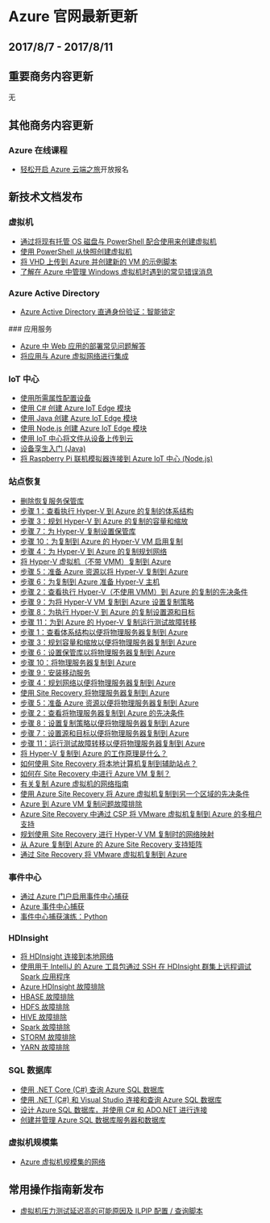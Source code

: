 <properties
	pageTitle="Azure 官网本周更新 | Azure"
    description="Azure 官网本周更新"
    services=""
    documentationCenter=""
    authors=""
    manager=""
    editor=""
    tags=""/>

<tags ms.service="weekly-updates" ms.date="" wacn.date="" wacn.lang="cn"/>

# Azure 官网最新更新
## 2017/8/7 - 2017/8/11
## 重要商务内容更新
无

## 其他商务内容更新
### Azure 在线课程
<ul>
<li><a id="weekly-updates-8-7_register-51"  href="/webinars/register/51/">轻松开启 Azure 云端之旅</a>开放报名</li>
</ul>

## 新技术文档发布
### 虚拟机
<ul>
<li><a id="weekly-updates-8-7_docs-virtual-machines-windows-powershell-sample-create-vm-from-managed-os-disks" href="//docs.azure.cn/zh-cn/virtual-machines/scripts/virtual-machines-windows-powershell-sample-create-vm-from-managed-os-disks">通过将现有托管 OS 磁盘与 PowerShell 配合使用来创建虚拟机</a></li>
<li><a id="weekly-updates-8-7_docs-virtual-machines-windows-powershell-sample-create-vm-from-snapshot" href="//docs.azure.cn/zh-cn/virtual-machines/scripts/virtual-machines-windows-powershell-sample-create-vm-from-snapshot">使用 PowerShell 从快照创建虚拟机</a></li>
<li><a id="weekly-updates-8-7_docs-virtual-machines-windows-powershell-upload-generalized-script" href="//docs.azure.cn/zh-cn/virtual-machines/scripts/virtual-machines-windows-powershell-upload-generalized-script">将 VHD 上传到 Azure 并创建新的 VM 的示例脚本</a></li>
<li><a id="weekly-updates-8-7_docs-error-messages" href="//docs.azure.cn/zh-cn/virtual-machines/windows/error-messages">了解在 Azure 中管理 Windows 虚拟机时遇到的常见错误消息</a></li>
</ul>

### Azure Active Directory
<ul>
<li><a id="weekly-updates-8-7_docs-active-directory-aadconnect-pass-through-authentication-smart-lockout" href="//docs.azure.cn/zh-cn/active-directory/connect/active-directory-aadconnect-pass-through-authentication-smart-lockout">Azure Active Directory 直通身份验证：智能锁定</a></li>
</ul>
### 应用服务
<ul>
<li><a id="weekly-updates-8-7_docs-app-service-web-deployment-faq" href="//docs.azure.cn/zh-cn/app-service-web/app-service-web-deployment-faq">Azure 中 Web 应用的部署常见问题解答</a></li>
<li><a id="weekly-updates-8-7_docs-web-sites-integrate-with-vnet" href="//docs.azure.cn/zh-cn/app-service-web/web-sites-integrate-with-vnet">将应用与 Azure 虚拟网络进行集成</a></li>
</ul>

### IoT 中心
<ul>
<li><a id="weekly-updates-8-7_docs-iot-hub-csharp-csharp-twin-how-to-configure" href="//docs.azure.cn/zh-cn/iot-hub/iot-hub-csharp-csharp-twin-how-to-configure">使用所需属性配置设备</a></li>
<li><a id="weekly-updates-8-7_docs-iot-hub-iot-edge-create-module-dotnet-core" href="//docs.azure.cn/zh-cn/iot-hub/iot-hub-iot-edge-create-module-dotnet-core">使用 C&#x23; 创建 Azure IoT Edge 模块</a></li>
<li><a id="weekly-updates-8-7_docs-iot-hub-iot-edge-create-module-java" href="//docs.azure.cn/zh-cn/iot-hub/iot-hub-iot-edge-create-module-java">使用 Java 创建 Azure IoT Edge 模块</a></li>
<li><a id="weekly-updates-8-7_docs-iot-hub-iot-edge-create-module-js" href="//docs.azure.cn/zh-cn/iot-hub/iot-hub-iot-edge-create-module-js">使用 Node.js 创建 Azure IoT Edge 模块</a></li>
<li><a id="weekly-updates-8-7_docs-iot-hub-java-java-file-upload" href="//docs.azure.cn/zh-cn/iot-hub/iot-hub-java-java-file-upload">使用 IoT 中心将文件从设备上传到云</a></li>
<li><a id="weekly-updates-8-7_docs-iot-hub-java-java-twin-getstarted" href="//docs.azure.cn/zh-cn/iot-hub/iot-hub-java-java-twin-getstarted">设备孪生入门 (Java)</a></li>
<li><a id="weekly-updates-8-7_docs-iot-hub-raspberry-pi-web-simulator-get-started" href="//docs.azure.cn/zh-cn/iot-hub/iot-hub-raspberry-pi-web-simulator-get-started">将 Raspberry Pi 联机模拟器连接到 Azure IoT 中心 (Node.js)</a></li>
</ul>

### 站点恢复
<ul>
<li><a id="weekly-updates-8-7_docs-delete-vault" href="//docs.azure.cn/zh-cn/site-recovery/delete-vault">删除恢复服务保管库</a></li>
<li><a id="weekly-updates-8-7_docs-hyper-v-site-walkthrough-architecture" href="//docs.azure.cn/zh-cn/site-recovery/hyper-v-site-walkthrough-architecture">步骤 1：查看执行 Hyper-V 到 Azure 的复制的体系结构</a></li>
<li><a id="weekly-updates-8-7_docs-hyper-v-site-walkthrough-capacity" href="//docs.azure.cn/zh-cn/site-recovery/hyper-v-site-walkthrough-capacity">步骤 3：规划 Hyper-V 到 Azure 的复制的容量和缩放</a></li>
<li><a id="weekly-updates-8-7_docs-hyper-v-site-walkthrough-create-vault" href="//docs.azure.cn/zh-cn/site-recovery/hyper-v-site-walkthrough-create-vault">步骤 7：为 Hyper-V 复制设置保管库</a></li>
<li><a id="weekly-updates-8-7_docs-hyper-v-site-walkthrough-enable-replication" href="//docs.azure.cn/zh-cn/site-recovery/hyper-v-site-walkthrough-enable-replication">步骤 10：为复制到 Azure 的 Hyper-V VM 启用复制</a></li>
<li><a id="weekly-updates-8-7_docs-hyper-v-site-walkthrough-network" href="//docs.azure.cn/zh-cn/site-recovery/hyper-v-site-walkthrough-network">步骤 4：为 Hyper-V 到 Azure 的复制规划网络</a></li>
<li><a id="weekly-updates-8-7_docs-hyper-v-site-walkthrough-overview" href="//docs.azure.cn/zh-cn/site-recovery/hyper-v-site-walkthrough-overview">将 Hyper-V 虚拟机（不带 VMM）复制到 Azure</a></li>
<li><a id="weekly-updates-8-7_docs-hyper-v-site-walkthrough-prepare-azure" href="//docs.azure.cn/zh-cn/site-recovery/hyper-v-site-walkthrough-prepare-azure">步骤 5：准备 Azure 资源以将 Hyper-V 复制到 Azure</a></li>
<li><a id="weekly-updates-8-7_docs-hyper-v-site-walkthrough-prepare-hyper-v" href="//docs.azure.cn/zh-cn/site-recovery/hyper-v-site-walkthrough-prepare-hyper-v">步骤 6：为复制到 Azure 准备 Hyper-V 主机</a></li>
<li><a id="weekly-updates-8-7_docs-hyper-v-site-walkthrough-prerequisites" href="//docs.azure.cn/zh-cn/site-recovery/hyper-v-site-walkthrough-prerequisites">步骤 2：查看执行 Hyper-V（不使用 VMM）到 Azure 的复制的先决条件</a></li>
<li><a id="weekly-updates-8-7_docs-hyper-v-site-walkthrough-replication" href="//docs.azure.cn/zh-cn/site-recovery/hyper-v-site-walkthrough-replication">步骤 9：为将 Hyper-V VM 复制到 Azure 设置复制策略</a></li>
<li><a id="weekly-updates-8-7_docs-hyper-v-site-walkthrough-source-target" href="//docs.azure.cn/zh-cn/site-recovery/hyper-v-site-walkthrough-source-target">步骤 8：为执行 Hyper-V 到 Azure 的复制设置源和目标</a></li>
<li><a id="weekly-updates-8-7_docs-hyper-v-site-walkthrough-test-failover" href="//docs.azure.cn/zh-cn/site-recovery/hyper-v-site-walkthrough-test-failover">步骤 11：为到 Azure 的 Hyper-V 复制运行测试故障转移</a></li>
<li><a id="weekly-updates-8-7_docs-physical-walkthrough-architecture" href="//docs.azure.cn/zh-cn/site-recovery/physical-walkthrough-architecture">步骤 1：查看体系结构以便将物理服务器复制到 Azure</a></li>
<li><a id="weekly-updates-8-7_docs-physical-walkthrough-capacity" href="//docs.azure.cn/zh-cn/site-recovery/physical-walkthrough-capacity">步骤 3：规划容量和缩放以便将物理服务器复制到 Azure</a></li>
<li><a id="weekly-updates-8-7_docs-physical-walkthrough-create-vault" href="//docs.azure.cn/zh-cn/site-recovery/physical-walkthrough-create-vault">步骤 6：设置保管库以将物理服务器复制到 Azure</a></li>
<li><a id="weekly-updates-8-7_docs-physical-walkthrough-enable-replication" href="//docs.azure.cn/zh-cn/site-recovery/physical-walkthrough-enable-replication">步骤 10：将物理服务器复制到 Azure</a></li>
<li><a id="weekly-updates-8-7_docs-physical-walkthrough-install-mobility" href="//docs.azure.cn/zh-cn/site-recovery/physical-walkthrough-install-mobility">步骤 9：安装移动服务</a></li>
<li><a id="weekly-updates-8-7_docs-physical-walkthrough-network" href="//docs.azure.cn/zh-cn/site-recovery/physical-walkthrough-network">步骤 4：规划网络以便将物理服务器复制到 Azure</a></li>
<li><a id="weekly-updates-8-7_docs-physical-walkthrough-overview" href="//docs.azure.cn/zh-cn/site-recovery/physical-walkthrough-overview">使用 Site Recovery 将物理服务器复制到 Azure</a></li>
<li><a id="weekly-updates-8-7_docs-physical-walkthrough-prepare-azure" href="//docs.azure.cn/zh-cn/site-recovery/physical-walkthrough-prepare-azure">步骤 5：准备 Azure 资源以便将物理服务器复制到 Azure</a></li>
<li><a id="weekly-updates-8-7_docs-physical-walkthrough-prerequisites" href="//docs.azure.cn/zh-cn/site-recovery/physical-walkthrough-prerequisites">步骤 2：查看将物理服务器复制到 Azure 的先决条件</a></li>
<li><a id="weekly-updates-8-7_docs-physical-walkthrough-replication" href="//docs.azure.cn/zh-cn/site-recovery/physical-walkthrough-replication">步骤 8：设置复制策略以便将物理服务器复制到 Azure</a></li>
<li><a id="weekly-updates-8-7_docs-physical-walkthrough-source-target" href="//docs.azure.cn/zh-cn/site-recovery/physical-walkthrough-source-target">步骤 7：设置源和目标以便将物理服务器复制到 Azure</a></li>
<li><a id="weekly-updates-8-7_docs-physical-walkthrough-test-failover" href="//docs.azure.cn/zh-cn/site-recovery/physical-walkthrough-test-failover">步骤 11：运行测试故障转移以便将物理服务器复制到 Azure</a></li>
<li><a id="weekly-updates-8-7_docs-site-recovery-architecture-hyper-v-to-azure" href="//docs.azure.cn/zh-cn/site-recovery/site-recovery-architecture-hyper-v-to-azure">将 Hyper-V 复制到 Azure 的工作原理是什么？</a></li>
<li><a id="weekly-updates-8-7_docs-site-recovery-architecture-to-secondary-site" href="//docs.azure.cn/zh-cn/site-recovery/site-recovery-architecture-to-secondary-site">如何使用 Site Recovery 将本地计算机复制到辅助站点？</a></li>
<li><a id="weekly-updates-8-7_docs-site-recovery-azure-to-azure-architecture" href="//docs.azure.cn/zh-cn/site-recovery/site-recovery-azure-to-azure-architecture">如何在 Site Recovery 中进行 Azure VM 复制？</a></li>
<li><a id="weekly-updates-8-7_docs-site-recovery-azure-to-azure-networking-guidance" href="//docs.azure.cn/zh-cn/site-recovery/site-recovery-azure-to-azure-networking-guidance">有关复制 Azure 虚拟机的网络指南</a></li>
<li><a id="weekly-updates-8-7_docs-site-recovery-azure-to-azure-prereq" href="//docs.azure.cn/zh-cn/site-recovery/site-recovery-azure-to-azure-prereq">使用 Azure Site Recovery 将 Azure 虚拟机复制到另一个区域的先决条件</a></li>
<li><a id="weekly-updates-8-7_docs-site-recovery-azure-to-azure-troubleshoot-errors" href="//docs.azure.cn/zh-cn/site-recovery/site-recovery-azure-to-azure-troubleshoot-errors">Azure 到 Azure VM 复制问题故障排除</a></li>
<li><a id="weekly-updates-8-7_docs-site-recovery-multi-tenant-support-vmware-using-csp" href="//docs.azure.cn/zh-cn/site-recovery/site-recovery-multi-tenant-support-vmware-using-csp">Azure Site Recovery 中通过 CSP 将 VMware 虚拟机复制到 Azure 的多租户支持</a></li>
<li><a id="weekly-updates-8-7_docs-site-recovery-network-mapping" href="//docs.azure.cn/zh-cn/site-recovery/site-recovery-network-mapping">规划使用 Site Recovery 进行 Hyper-V VM 复制时的网络映射</a></li>
<li><a id="weekly-updates-8-7_docs-site-recovery-support-matrix-azure-to-azure" href="//docs.azure.cn/zh-cn/site-recovery/site-recovery-support-matrix-azure-to-azure">从 Azure 复制到 Azure 的 Azure Site Recovery 支持矩阵</a></li>
<li><a id="weekly-updates-8-7_docs-site-recovery-vmware-to-azure" href="//docs.azure.cn/zh-cn/site-recovery/site-recovery-vmware-to-azure">通过 Site Recovery 将 VMware 虚拟机复制到 Azure</a></li>
</ul>

### 事件中心
<ul>
<li><a id="weekly-updates-8-7_docs-event-hubs-capture-enable-through-portal" href="//docs.azure.cn/zh-cn/event-hubs/event-hubs-capture-enable-through-portal">通过 Azure 门户启用事件中心捕获</a></li>
<li><a id="weekly-updates-8-7_docs-event-hubs-capture-overview" href="//docs.azure.cn/zh-cn/event-hubs/event-hubs-capture-overview">Azure 事件中心捕获</a></li>
<li><a id="weekly-updates-8-7_docs-event-hubs-capture-python" href="//docs.azure.cn/zh-cn/event-hubs/event-hubs-capture-python">事件中心捕获演练：Python</a></li>
</ul>

### HDInsight
<ul>
<li><a id="weekly-updates-8-7_docs-connect-on-premises-network" href="//docs.azure.cn/zh-cn/hdinsight/connect-on-premises-network">将 HDInsight 连接到本地网络</a></li>
<li><a id="weekly-updates-8-7_docs-hdinsight-apache-spark-intellij-tool-debug-remotely-through-ssh" href="//docs.azure.cn/zh-cn/hdinsight/hdinsight-apache-spark-intellij-tool-debug-remotely-through-ssh">使用用于 IntelliJ 的 Azure 工具包通过 SSH 在 HDInsight 群集上远程调试 Spark 应用程序</a></li>
<li><a id="weekly-updates-8-7_docs-hdinsight-troubleshoot-guide" href="//docs.azure.cn/zh-cn/hdinsight/hdinsight-troubleshoot-guide">Azure HDInsight 故障排除</a></li>
<li><a id="weekly-updates-8-7_docs-hdinsight-troubleshoot-hbase" href="//docs.azure.cn/zh-cn/hdinsight/hdinsight-troubleshoot-hbase">HBASE 故障排除</a></li>
<li><a id="weekly-updates-8-7_docs-hdinsight-troubleshoot-hdfs" href="//docs.azure.cn/zh-cn/hdinsight/hdinsight-troubleshoot-hdfs">HDFS 故障排除</a></li>
<li><a id="weekly-updates-8-7_docs-hdinsight-troubleshoot-hive" href="//docs.azure.cn/zh-cn/hdinsight/hdinsight-troubleshoot-hive">HIVE 故障排除</a></li>
<li><a id="weekly-updates-8-7_docs-hdinsight-troubleshoot-spark" href="//docs.azure.cn/zh-cn/hdinsight/hdinsight-troubleshoot-spark">Spark 故障排除</a></li>
<li><a id="weekly-updates-8-7_docs-hdinsight-troubleshoot-storm" href="//docs.azure.cn/zh-cn/hdinsight/hdinsight-troubleshoot-storm">STORM 故障排除</a></li>
<li><a id="weekly-updates-8-7_docs-hdinsight-troubleshoot-yarn" href="//docs.azure.cn/zh-cn/hdinsight/hdinsight-troubleshoot-yarn">YARN 故障排除</a></li>
</ul>

### SQL 数据库
<ul>
<li><a id="weekly-updates-8-7_docs-sql-database-connect-query-dotnet-core" href="//docs.azure.cn/zh-cn/sql-database/sql-database-connect-query-dotnet-core">使用 .NET Core (C#) 查询 Azure SQL 数据库</a></li>
<li><a id="weekly-updates-8-7_docs-sql-database-connect-query-dotnet-visual-studio" href="//docs.azure.cn/zh-cn/sql-database/sql-database-connect-query-dotnet-visual-studio">使用 .NET (C#) 和 Visual Studio 连接和查询 Azure SQL 数据库</a></li>
<li><a id="weekly-updates-8-7_docs-sql-database-design-first-database-csharp" href="//docs.azure.cn/zh-cn/sql-database/sql-database-design-first-database-csharp">设计 Azure SQL 数据库，并使用 C# 和 ADO.NET 进行连接</a></li>
<li><a id="weekly-updates-8-7_docs-sql-database-servers-databases" href="//docs.azure.cn/zh-cn/sql-database/sql-database-servers-databases">创建并管理 Azure SQL 数据库服务器和数据库</a></li>
</ul>

### 虚拟机规模集
<ul>
<li><a id="weekly-updates-8-7_docs-virtual-machine-scale-sets-networking" href="//docs.azure.cn/zh-cn/virtual-machine-scale-sets/virtual-machine-scale-sets-networking">Azure 虚拟机规模集的网络</a></li>
</ul>

## 常用操作指南新发布
<ul>
<li><a id="weekly-updates-8-7_docs-aog-virtual-machines-qa-stress-testing-high-latency" href="//docs.azure.cn/zh-cn/articles/compute/aog-virtual-machines-qa-stress-testing-high-latency">虚拟机压力测试延迟高的可能原因及 ILPIP 配置 / 查询脚本</a></li>
</ul>